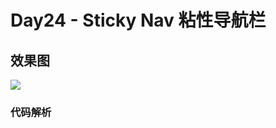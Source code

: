# Day24 - Sticky Nav 粘性导航栏
## 效果图
![](http://om1c35wrq.bkt.clouddn.com/day24-xiaoguotu.gif)

### 代码解析
### 
